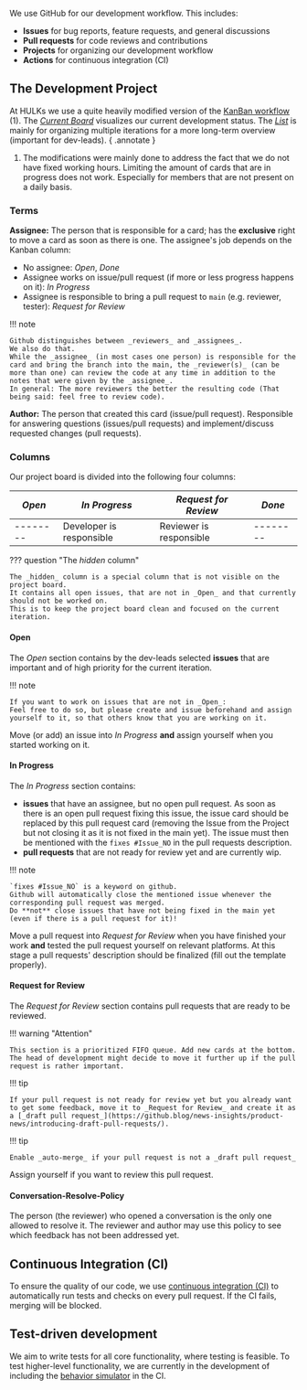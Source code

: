 We use GitHub for our development workflow. This includes:

-   **Issues** for bug reports, feature requests, and general discussions
-   **Pull requests** for code reviews and contributions
-   **Projects** for organizing our development workflow
-   **Actions** for continuous integration (CI)

## The Development Project

At HULKs we use a quite heavily modified version of the [KanBan workflow](<https://en.wikipedia.org/wiki/Kanban_(development)>) (1).
The [_Current Board_](https://github.com/orgs/HULKs/projects/2/views/2) visualizes our current development status.
The [_List_](https://github.com/orgs/HULKs/projects/2/views/1) is mainly for organizing multiple iterations for a more long-term overview (important for dev-leads).
{ .annotate }

1. The modifications were mainly done to address the fact that we do not have fixed working hours.
   Limiting the amount of cards that are in progress does not work.
   Especially for members that are not present on a daily basis.

### Terms

**Assignee:** The person that is responsible for a card; has the **exclusive** right to move a card as soon as there is one.
The assignee's job depends on the Kanban column:

-   No assignee: _Open_, _Done_
-   Assignee works on issue/pull request (if more or less progress happens on it): _In Progress_
-   Assignee is responsible to bring a pull request to `main` (e.g. reviewer, tester): _Request for Review_

!!! note

    Github distinguishes between _reviewers_ and _assignees_.
    We also do that.
    While the _assignee_ (in most cases one person) is responsible for the card and bring the branch into the main, the _reviewer(s)_ (can be more than one) can review the code at any time in addition to the notes that were given by the _assignee_.
    In general: The more reviewers the better the resulting code (That being said: feel free to review code).

**Author:** The person that created this card (issue/pull request).
Responsible for answering questions (issues/pull requests) and implement/discuss requested changes (pull requests).

### Columns

Our project board is divided into the following four columns:

| _Open_   | _In Progress_            | _Request for Review_    | _Done_   |
| -------- | ------------------------ | ----------------------- | -------- |
| -------- | Developer is responsible | Reviewer is responsible | -------- |

??? question "The _hidden_ column"

    The _hidden_ column is a special column that is not visible on the project board.
    It contains all open issues, that are not in _Open_ and that currently should not be worked on.
    This is to keep the project board clean and focused on the current iteration.

#### Open

The _Open_ section contains by the dev-leads selected **issues** that are important and of high priority for the current iteration.

!!! note

    If you want to work on issues that are not in _Open_:
    Feel free to do so, but please create and issue beforehand and assign yourself to it, so that others know that you are working on it.

Move (or add) an issue into _In Progress_ **and** assign yourself when you started working on it.

#### In Progress

The _In Progress_ section contains:

-   **issues** that have an assignee, but no open pull request.
    As soon as there is an open pull request fixing this issue, the issue card should be replaced by this pull request card (removing the Issue from the Project but not closing it as it is not fixed in the main yet).
    The issue must then be mentioned with the `fixes #Issue_NO` in the pull requests description.
-   **pull requests** that are not ready for review yet and are currently wip.

!!! note

    `fixes #Issue_NO` is a keyword on github.
    Github will automatically close the mentioned issue whenever the corresponding pull request was merged.
    Do **not** close issues that have not being fixed in the main yet (even if there is a pull request for it)!

Move a pull request into _Request for Review_ when you have finished your work **and** tested the pull request yourself on relevant platforms.
At this stage a pull requests' description should be finalized (fill out the template properly).

#### Request for Review

The _Request for Review_ section contains pull requests that are ready to be reviewed.

!!! warning "Attention"

    This section is a prioritized FIFO queue. Add new cards at the bottom.
    The head of development might decide to move it further up if the pull request is rather important.

!!! tip

    If your pull request is not ready for review yet but you already want to get some feedback, move it to _Request for Review_ and create it as a [_draft pull request_](https://github.blog/news-insights/product-news/introducing-draft-pull-requests/).

!!! tip

    Enable _auto-merge_ if your pull request is not a _draft pull request_

Assign yourself if you want to review this pull request.

#### Conversation-Resolve-Policy

The person (the reviewer) who opened a conversation is the only one allowed to resolve it.
The reviewer and author may use this policy to see which feedback has not been addressed yet.

## Continuous Integration (CI)

To ensure the quality of our code, we use [continuous integration (CI)](https://en.wikipedia.org/wiki/Continuous_integration) to automatically run tests and checks on every pull request.
If the CI fails, merging will be blocked.

## Test-driven development

We aim to write tests for all core functionality, where testing is feasible.
To test higher-level functionality, we are currently in the development of including the [behavior simulator](../tooling/behavior_simulator.md) in the CI.
